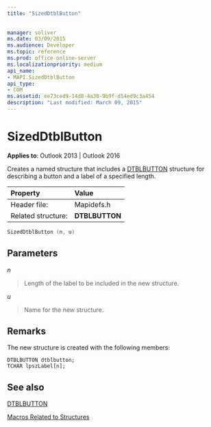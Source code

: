 ```yaml
---
title: "SizedDtblButton"
 
 
manager: soliver
ms.date: 03/09/2015
ms.audience: Developer
ms.topic: reference
ms.prod: office-online-server
ms.localizationpriority: medium
api_name:
- MAPI.SizedDtblButton
api_type:
- COM
ms.assetid: ee73ced9-14d8-4a30-9b9f-d54ed9c3a454
description: "Last modified: March 09, 2015"
---
```


# SizedDtblButton

  
  
**Applies to**: Outlook 2013 | Outlook 2016 
  
Creates a named structure that includes a [DTBLBUTTON](dtblbutton.md) structure for describing a button and a label of a specified length. 
  
|Property |Value |
|:-----|:-----|
|Header file:  <br/> |Mapidefs.h  <br/> |
|Related structure:  <br/> |**DTBLBUTTON** <br/> |
   
```cpp
SizedDtblButton (n, u)
```

## Parameters

 _n_
  
> Length of the label to be included in the new structure.
    
 _u_
  
> Name for the new structure.
    
## Remarks

The new structure is created with the following members:
  
```
DTBLBUTTON dtblbutton;
TCHAR lpszLabel[n];

```

## See also



[DTBLBUTTON](dtblbutton.md)


[Macros Related to Structures](macros-related-to-structures.md)

